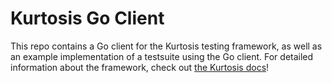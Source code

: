 Kurtosis Go Client
==================
This repo contains a Go client for the Kurtosis testing framework, as well as an example implementation of a testsuite using the Go client. For detailed information about the framework, check out [the Kurtosis docs](https://github.com/kurtosis-tech/kurtosis-docs)!
